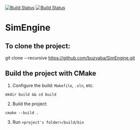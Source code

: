 [![Build Status](https://travis-ci.org/buzyaba/SimEngine.svg?branch=master)](https://travis-ci.org/buzyaba/SimEngine) 
[![Build Status](https://ci.appveyor.com/api/projects/status/github/buzyaba/simengine?svg=true)](https://ci.appveyor.com/project/buzyaba/simengine)

# SimEngine
## To clone the project:
git clone --recursive https://github.com/buzyaba/SimEngine.git

## Build the project with CMake
1) Configure the build: `Makefile`, `.sln`, etc.
  ```
  mkdir build && cd build
  ```
2) Build the project:
  ```
  cmake --build .
  ```
3) Run `<project's folder>/build/bin`
